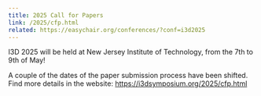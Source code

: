 ```yaml
---
title: 2025 Call for Papers
link: /2025/cfp.html
related: https://easychair.org/conferences/?conf=i3d2025
---
```


I3D 2025 will be held at New Jersey Institute of Technology, from the 7th to 9th of May!

A couple of the dates of the paper submission process have been shifted. Find more details in the website: https://i3dsymposium.org/2025/cfp.html

